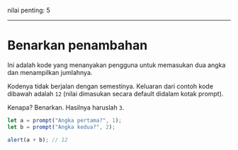 nilai penting: 5

---

# Benarkan penambahan

Ini adalah kode yang menanyakan pengguna untuk memasukan dua angka dan menampilkan jumlahnya.

Kodenya tidak berjalan dengan semestinya. Keluaran dari contoh kode dibawah adalah `12` (nilai dimasukan secara default didalam kotak prompt).

Kenapa? Benarkan. Hasilnya haruslah `3`.

```js run
let a = prompt("Angka pertama?", 1);
let b = prompt("Angka kedua?", 2);

alert(a + b); // 12
```
